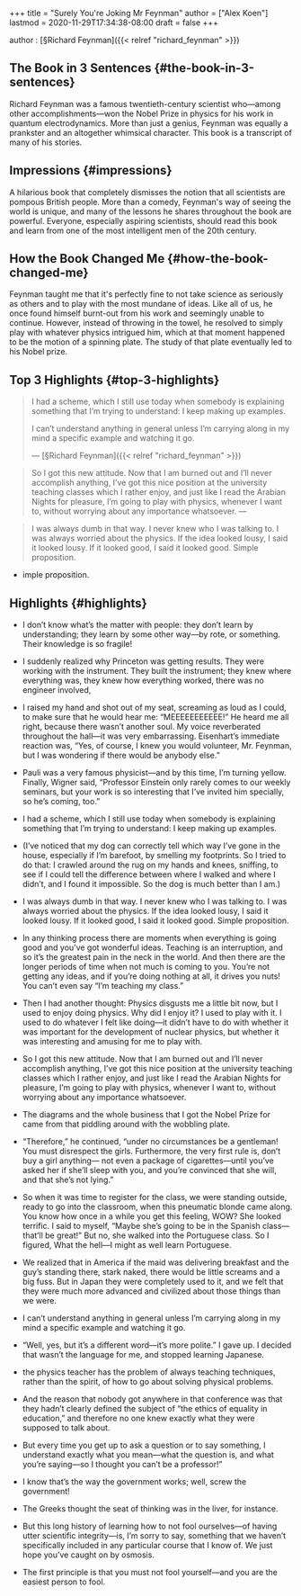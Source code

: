 +++
title = "Surely You're Joking Mr Feynman"
author = ["Alex Koen"]
lastmod = 2020-11-29T17:34:38-08:00
draft = false
+++

author
: [§Richard Feynman]({{< relref "richard_feynman" >}})


## The Book in 3 Sentences {#the-book-in-3-sentences}

Richard Feynman was a famous twentieth-century scientist who—among other accomplishments—won the Nobel Prize in physics for his work in quantum electrodynamics. More than just a genius, Feynman was equally a prankster and an altogether whimsical character. This book is a transcript of many of his stories.


## Impressions {#impressions}

A hilarious book that completely dismisses the notion that all scientists are pompous British people. More than a comedy, Feynman's way of seeing the world is unique, and many of the lessons he shares throughout the book are powerful. Everyone, especially aspiring scientists, should read this book and learn from one of the most intelligent men of the 20th century.


## How the Book Changed Me {#how-the-book-changed-me}

Feynman taught me that it's perfectly fine to not take science as seriously as others and to play with the most mundane of ideas. Like all of us, he once found himself burnt-out from his work and seemingly unable to continue. However, instead of throwing in the towel, he resolved to simply play with whatever physics intrigued him, which at that moment happened to be the motion of a spinning plate. The study of that plate eventually led to his Nobel prize.


## Top 3 Highlights {#top-3-highlights}

> I had a scheme, which I still use today when somebody is explaining something that I’m trying to understand: I keep making up examples.
>
> I can’t understand anything in general unless I’m carrying along in my mind a specific example and watching it go.
>
> — [§Richard Feynman]({{< relref "richard_feynman" >}})

<!--quoteend-->

> So I got this new attitude. Now that I am burned out and I’ll never accomplish anything, I’ve got this nice position at the university teaching classes which I rather enjoy, and just like I read the Arabian Nights for pleasure, I’m going to play with physics, whenever I want to, without worrying about any importance whatsoever.
> —

<!--quoteend-->

> I was always dumb in that way. I never knew who I was talking to. I was always worried about the physics. If the idea looked lousy, I said it looked lousy. If it looked good, I said it looked good. Simple proposition.

-   imple proposition.


## Highlights {#highlights}

-   I don’t know what’s the matter with people: they don’t learn by understanding; they learn by some other way—by rote, or something. Their knowledge is so fragile!

-   I suddenly realized why Princeton was getting results. They were working with the instrument. They built the instrument; they knew where everything was, they knew how everything worked, there was no engineer involved,

-   I raised my hand and shot out of my seat, screaming as loud as I could, to make sure that he would hear me: “MEEEEEEEEEEE!” He heard me all right, because there wasn’t another soul. My voice reverberated throughout the hall—it was very embarrassing. Eisenhart’s immediate reaction was, “Yes, of course, I knew you would volunteer, Mr. Feynman, but I was wondering if there would be anybody else.”

-   Pauli was a very famous physicist—and by this time, I’m turning yellow. Finally, Wigner said, “Professor Einstein only rarely comes to our weekly seminars, but your work is so interesting that I’ve invited him specially, so he’s coming, too.”

-   I had a scheme, which I still use today when somebody is explaining something that I’m trying to understand: I keep making up examples.

-   (I’ve noticed that my dog can correctly tell which way I’ve gone in the house, especially if I’m barefoot, by smelling my footprints. So I tried to do that: I crawled around the rug on my hands and knees, sniffing, to see if I could tell the difference between where I walked and where I didn’t, and I found it impossible. So the dog is much better than I am.)

-   I was always dumb in that way. I never knew who I was talking to. I was always worried about the physics. If the idea looked lousy, I said it looked lousy. If it looked good, I said it looked good. Simple proposition.

-   In any thinking process there are moments when everything is going good and you’ve got wonderful ideas. Teaching is an interruption, and so it’s the greatest pain in the neck in the world. And then there are the longer periods of time when not much is coming to you. You’re not getting any ideas, and if you’re doing nothing at all, it drives you nuts! You can’t even say “I’m teaching my class.”

-   Then I had another thought: Physics disgusts me a little bit now, but I used to enjoy doing physics. Why did I enjoy it? I used to play with it. I used to do whatever I felt like doing—it didn’t have to do with whether it was important for the development of nuclear physics, but whether it was interesting and amusing for me to play with.

-   So I got this new attitude. Now that I am burned out and I’ll never accomplish anything, I’ve got this nice position at the university teaching classes which I rather enjoy, and just like I read the Arabian Nights for pleasure, I’m going to play with physics, whenever I want to, without worrying about any importance whatsoever.

-   The diagrams and the whole business that I got the Nobel Prize for came from that piddling around with the wobbling plate.

-   “Therefore,” he continued, “under no circumstances be a gentleman! You must disrespect the girls. Furthermore, the very first rule is, don’t buy a girl anything— not even a package of cigarettes—until you’ve asked her if she’ll sleep with you, and you’re convinced that she will, and that she’s not lying.”

-   So when it was time to register for the class, we were standing outside, ready to go into the classroom, when this pneumatic blonde came along. You know how once in a while you get this feeling, WOW? She looked terrific. I said to myself, “Maybe she’s going to be in the Spanish class—that’ll be great!” But no, she walked into the Portuguese class. So I figured, What the hell—I might as well learn Portuguese.

-   We realized that in America if the maid was delivering breakfast and the guy’s standing there, stark naked, there would be little screams and a big fuss. But in Japan they were completely used to it, and we felt that they were much more advanced and civilized about those things than we were.

-   I can’t understand anything in general unless I’m carrying along in my mind a specific example and watching it go.

-   “Well, yes, but it’s a different word—it’s more polite.” I gave up. I decided that wasn’t the language for me, and stopped learning Japanese.

-   the physics teacher has the problem of always teaching techniques, rather than the spirit, of how to go about solving physical problems.

-   And the reason that nobody got anywhere in that conference was that they hadn’t clearly defined the subject of “the ethics of equality in education,” and therefore no one knew exactly what they were supposed to talk about.

-   But every time you get up to ask a question or to say something, I understand exactly what you mean—what the question is, and what you’re saying—so I thought you can’t be a professor!”

-   I know that’s the way the government works; well, screw the government!

-   The Greeks thought the seat of thinking was in the liver, for instance.

-   But this long history of learning how to not fool ourselves—of having utter scientific integrity—is, I’m sorry to say, something that we haven’t specifically included in any particular course that I know of. We just hope you’ve caught on by osmosis.

-   The first principle is that you must not fool yourself—and you are the easiest person to fool.
